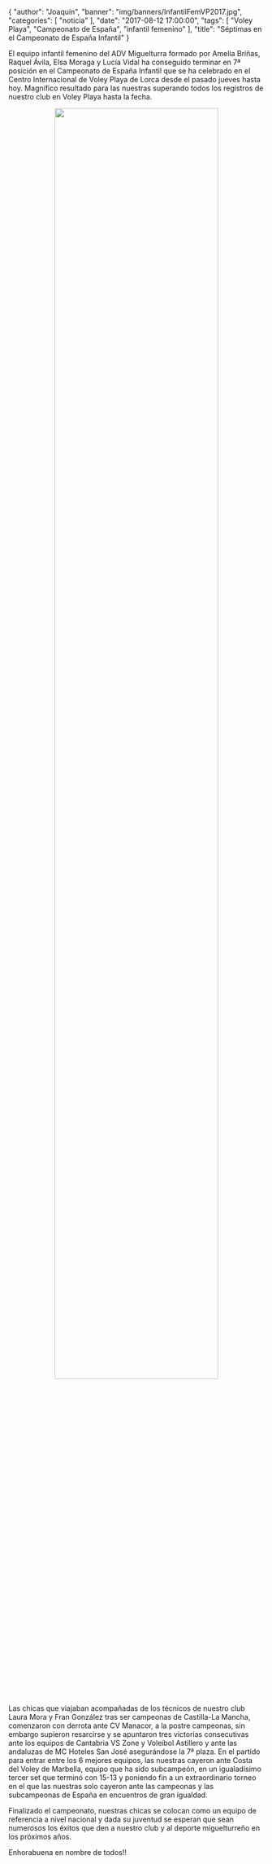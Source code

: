 {
  "author": "Joaquín",
  "banner": "img/banners/InfantilFemVP2017.jpg",
  "categories": [
    "noticia"
  ],
  "date": "2017-08-12 17:00:00",
  "tags": [
    "Voley Playa",
    "Campeonato de España",
	"infantil femenino"
  ],
  "title": "Séptimas en el Campeonato de España Infantil"
}

El equipo infantil femenino del ADV Miguelturra formado por Amelia Briñas, Raquel Ávila, Elsa Moraga y Lucía Vidal ha conseguido terminar en 7ª posición en el Campeonato de España Infantil que se ha celebrado en el Centro Internacional de Voley Playa de Lorca desde el pasado jueves hasta hoy. Magnífico resultado para las nuestras superando todos los registros de nuestro club en Voley Playa hasta la fecha.

<center>
	<a target="photo" href="http://www.advmiguelturra.org/img/banners/InfantilFemVP2017.jpg">
	<img width="80%" align="center" src="http://www.advmiguelturra.org/img/banners/InfantilFemVP2017.jpg"/>
	</a>
</center>

Las chicas que viajaban acompañadas de los técnicos de nuestro club Laura Mora y Fran González tras ser campeonas de Castilla-La Mancha, comenzaron con derrota ante CV Manacor, a la postre campeonas, sin embargo supieron resarcirse y se apuntaron tres victorias consecutivas ante los equipos de Cantabria VS Zone y Voleibol Astillero y ante las andaluzas de MC Hoteles San José asegurándose la 7ª plaza. En el partido para entrar entre los 6 mejores equipos, las nuestras cayeron ante Costa del Voley de Marbella, equipo que ha sido subcampeón, en un igualadísimo tercer set que terminó con 15-13 y poniendo fin a un extraordinario torneo en el que las nuestras solo cayeron ante las campeonas y las subcampeonas de España en encuentros de gran igualdad.

Finalizado el campeonato, nuestras chicas se colocan como un equipo de referencia a nivel nacional y dada su juventud se esperan que sean numerosos los éxitos que den a nuestro club y al deporte miguelturreño en los próximos años.

Enhorabuena en nombre de todos!!
